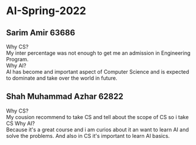 # AI-Spring-2022
## Sarim Amir 63686
Why CS? \
My inter percentage was not enough to get me an admission in Engineering Program. \
Why AI? \
AI has become and important aspect of Computer Science and is expected to dominate and take over the world in future.

## Shah Muhammad Azhar 62822
Why CS? \
My cousion recommend to take CS and tell about the scope of CS so  i take CS
Why AI? \
Because it's a great course and i am curios about it an want to learn AI and solve the problems. And also in CS it's important to learn AI basics.
